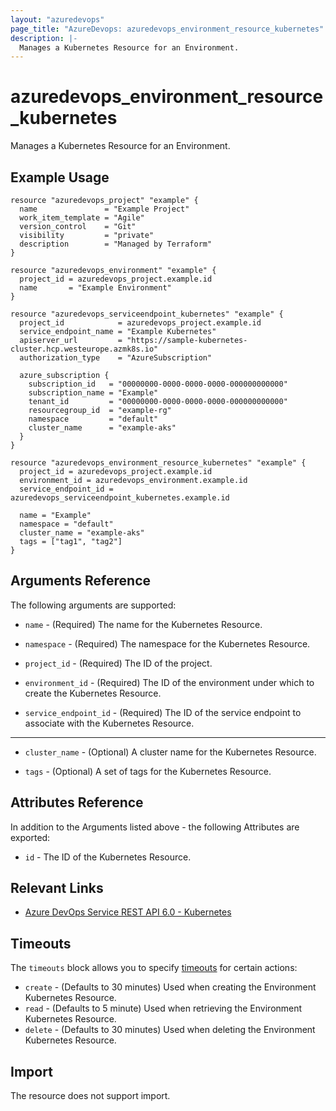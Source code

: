 ```yaml
---
layout: "azuredevops"
page_title: "AzureDevops: azuredevops_environment_resource_kubernetes"
description: |-
  Manages a Kubernetes Resource for an Environment.
---
```


# azuredevops_environment_resource_kubernetes

Manages a Kubernetes Resource for an Environment.

## Example Usage

```hcl
resource "azuredevops_project" "example" {
  name               = "Example Project"
  work_item_template = "Agile"
  version_control    = "Git"
  visibility         = "private"
  description        = "Managed by Terraform"
}

resource "azuredevops_environment" "example" {
  project_id = azuredevops_project.example.id
  name       = "Example Environment"
}

resource "azuredevops_serviceendpoint_kubernetes" "example" {
  project_id            = azuredevops_project.example.id
  service_endpoint_name = "Example Kubernetes"
  apiserver_url         = "https://sample-kubernetes-cluster.hcp.westeurope.azmk8s.io"
  authorization_type    = "AzureSubscription"

  azure_subscription {
    subscription_id   = "00000000-0000-0000-0000-000000000000"
    subscription_name = "Example"
    tenant_id         = "00000000-0000-0000-0000-000000000000"
    resourcegroup_id  = "example-rg"
    namespace         = "default"
    cluster_name      = "example-aks"
  }
}

resource "azuredevops_environment_resource_kubernetes" "example" {
  project_id = azuredevops_project.example.id
  environment_id = azuredevops_environment.example.id
  service_endpoint_id = azuredevops_serviceendpoint_kubernetes.example.id
  
  name = "Example"
  namespace = "default"
  cluster_name = "example-aks"
  tags = ["tag1", "tag2"]
}
```

## Arguments Reference

The following arguments are supported:

* `name` - (Required) The name for the Kubernetes Resource.

* `namespace` - (Required) The namespace for the Kubernetes Resource.

* `project_id` - (Required) The ID of the project.

* `environment_id` - (Required) The ID of the environment under which to create the Kubernetes Resource.

* `service_endpoint_id` - (Required) The ID of the service endpoint to associate with the Kubernetes Resource.

---

* `cluster_name` - (Optional) A cluster name for the Kubernetes Resource.

* `tags` - (Optional) A set of tags for the Kubernetes Resource.

## Attributes Reference

In addition to the Arguments listed above - the following Attributes are exported:

* `id` - The ID of the Kubernetes Resource.

## Relevant Links

* [Azure DevOps Service REST API 6.0 - Kubernetes](https://docs.microsoft.com/en-us/rest/api/azure/devops/distributedtask/kubernetes?view=azure-devops-rest-6.0)

## Timeouts

The `timeouts` block allows you to specify [timeouts](https://developer.hashicorp.com/terraform/language/resources/syntax#operation-timeouts) for certain actions:

* `create` - (Defaults to 30 minutes) Used when creating the Environment Kubernetes Resource.
* `read` - (Defaults to 5 minute) Used when retrieving the Environment Kubernetes Resource.
* `delete` - (Defaults to 30 minutes) Used when deleting the Environment Kubernetes Resource.

## Import

The resource does not support import.

